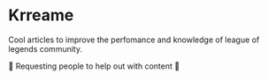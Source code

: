 # Krreame

Cool articles to improve the perfomance and knowledge of league of legends community.

:rocket: Requesting people to help out with content :rocket:
